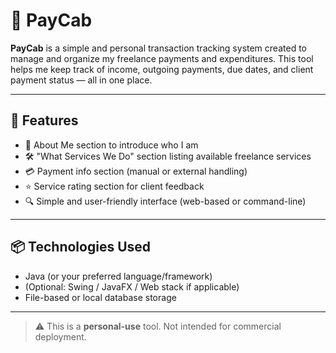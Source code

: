 # 💸 PayCab

**PayCab** is a simple and personal transaction tracking system created to manage and organize my freelance payments and expenditures. This tool helps me keep track of income, outgoing payments, due dates, and client payment status — all in one place.

---

## 🚀 Features

- 👤 About Me section to introduce who I am
- 🛠️ "What Services We Do" section listing available freelance services
- 💳 Payment info section (manual or external handling)
- ⭐ Service rating section for client feedback
- 🔍 Simple and user-friendly interface (web-based or command-line)

---

## 📦 Technologies Used

- Java (or your preferred language/framework)
- (Optional: Swing / JavaFX / Web stack if applicable)
- File-based or local database storage

---

> ⚠️ This is a **personal-use** tool. Not intended for commercial deployment.
